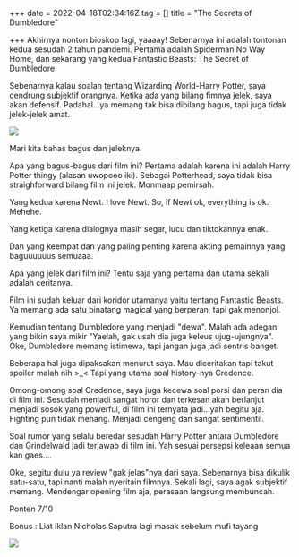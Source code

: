 +++
date = 2022-04-18T02:34:16Z
tag = []
title = "The Secrets of Dumbledore"

+++
Akhirnya nonton bioskop lagi, yaaaay! Sebenarnya ini adalah tontonan kedua sesudah 2 tahun pandemi. Pertama adalah Spiderman No Way Home, dan sekarang yang kedua Fantastic Beasts: The Secret of Dumbledore.

Sebenarnya kalau soalan tentang Wizarding World-Harry Potter, saya cendrung subjektif orangnya. Ketika ada yang bilang fimnya jelek, saya akan defensif. Padahal...ya memang tak bisa dibilang bagus, tapi juga tidak jelek-jelek amat.

![](/img/uploads/photo_2022-04-18_09-58-12.jpg)

Mari kita bahas bagus dan jeleknya. 

Apa yang bagus-bagus dari film ini? Pertama adalah karena ini adalah Harry Potter thingy (alasan uwopooo iki). Sebagai Potterhead, saya tidak bisa straighforward bilang film ini jelek.  Monmaap pemirsah.

Yang kedua karena Newt. I love Newt. So, if Newt ok, everything is ok. Mehehe.

Yang ketiga karena dialognya masih segar, lucu dan tiktokannya enak.

Dan yang keempat dan yang paling penting karena akting pemainnya yang baguuuuuus semuaaa.

Apa yang jelek dari film ini? Tentu saja yang pertama dan utama sekali adalah ceritanya.

Film ini sudah keluar dari koridor utamanya yaitu tentang Fantastic Beasts. Ya memang ada satu binatang magical yang berperan, tapi gak menonjol.

Kemudian tentang Dumbledore yang menjadi "dewa". Malah ada adegan yang bikin saya mikir "Yaelah, gak usah dia juga keleus ujug-ujungnya". Oke, Dumbledore memang istimewa, tapi jangan juga jadi sentris banget.

Beberapa hal juga dipaksakan menurut saya. Mau diceritakan tapi takut spoiler malah nih >_< Tapi yang utama soal history-nya Credence.

Omong-omong soal Credence, saya juga kecewa soal porsi dan peran dia di film ini. Sesudah menjadi sangat horor dan terkesan akan berlanjut menjadi sosok yang powerful, di film ini ternyata jadi...yah begitu aja. Fighting pun tidak menang. Menjadi cengeng dan sangat sentimentil.

Soal rumor yang selalu beredar sesudah Harry Potter antara Dumbledore dan Grindelwald jadi terjawab di film ini. Yah sesuai persepsi keleaan semua kan gaes....

Oke, segitu dulu ya review "gak jelas"nya dari saya. Sebenarnya bisa dikulik satu-satu, tapi nanti malah nyeritain filmnya. Sekali lagi, saya agak subjektif memang. Mendengar opening film aja, perasaan langsung membuncah.

Ponten 7/10

Bonus : Liat iklan Nicholas Saputra lagi masak sebelum mufi tayang

![](/img/uploads/photo_2022-04-18_11-09-54.jpg)